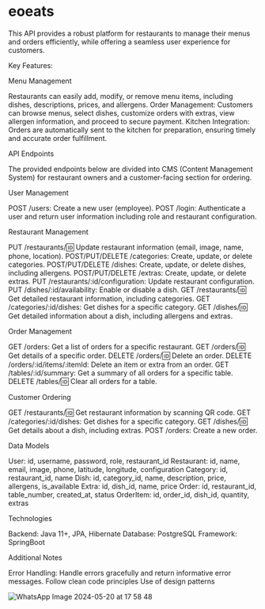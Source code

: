 # eoeats

This API provides a robust platform for restaurants to manage their menus and orders efficiently, while offering a seamless user experience for customers.

Key Features:

Menu Management

Restaurants can easily add, modify, or remove menu items, including dishes, descriptions, prices, and allergens.
Order Management: Customers can browse menus, select dishes, customize orders with extras, view allergen information, and proceed to secure payment.
Kitchen Integration: Orders are automatically sent to the kitchen for preparation, ensuring timely and accurate order fulfillment.

API Endpoints

The provided endpoints below are divided into CMS (Content Management System) for restaurant owners and a customer-facing section for ordering.

User Management

POST /users: Create a new user (employee).
POST /login: Authenticate a user and return user information including role and restaurant configuration.

Restaurant Management

PUT /restaurants/:id: Update restaurant information (email, image, name, phone, location).
POST/PUT/DELETE /categories: Create, update, or delete categories.
POST/PUT/DELETE /dishes: Create, update, or delete dishes, including allergens.
POST/PUT/DELETE /extras: Create, update, or delete extras.
PUT /restaurants/:id/configuration: Update restaurant configuration.
PUT /dishes/:id/availability: Enable or disable a dish.
GET /restaurants/:id: Get detailed restaurant information, including categories.
GET /categories/:id/dishes: Get dishes for a specific category.
GET /dishes/:id: Get detailed information about a dish, including allergens and extras.

Order Management

GET /orders: Get a list of orders for a specific restaurant.
GET /orders/:id: Get details of a specific order.
DELETE /orders/:id: Delete an order.
DELETE /orders/:id/items/:itemId: Delete an item or extra from an order.
GET /tables/:id/summary: Get a summary of all orders for a specific table.
DELETE /tables/:id: Clear all orders for a table.

Customer Ordering

GET /restaurants/:id: Get restaurant information by scanning QR code.
GET /categories/:id/dishes: Get dishes for a specific category.
GET /dishes/:id: Get details about a dish, including extras.
POST /orders: Create a new order.

Data Models

User: id, username, password, role, restaurant_id
Restaurant: id, name, email, image, phone, latitude, longitude, configuration
Category: id, restaurant_id, name
Dish: id, category_id, name, description, price, allergens, is_available
Extra: id, dish_id, name, price
Order: id, restaurant_id, table_number, created_at, status
OrderItem: id, order_id, dish_id, quantity, extras

Technologies

Backend: Java 11+, JPA, Hibernate
Database: PostgreSQL
Framework: SpringBoot

Additional Notes

Error Handling: Handle errors gracefully and return informative error messages.
Follow clean code principles
Use of design patterns

![WhatsApp Image 2024-05-20 at 17 58 48](https://github.com/PabloProgramming/eoeats/assets/169392720/6b498d18-aad6-4aba-8a90-65ec5511f166)
